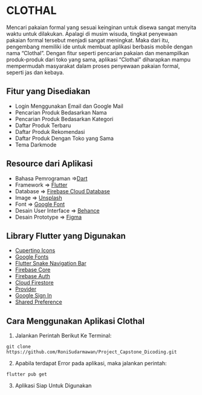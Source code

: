 # CLOTHAL
Mencari pakaian formal yang sesuai keinginan untuk disewa sangat menyita waktu untuk dilakukan. Apalagi di musim wisuda, tingkat penyewaan pakaian formal tersebut menjadi sangat meningkat. Maka dari itu, pengembang memiliki ide untuk membuat aplikasi berbasis mobile dengan nama “Clothal”. Dengan fitur seperti pencarian pakaian dan menampilkan produk-produk dari toko yang sama, aplikasi “Clothal” diharapkan mampu mempermudah masyarakat dalam proses penyewaan pakaian formal, seperti jas dan kebaya.

## Fitur yang Disediakan
- Login Menggunakan Email dan Google Mail
- Pencarian Produk Bedasarkan Nama
- Pencarian Produk Bedasarkan Kategori
- Daftar Produk Terbaru
- Daftar Produk Rekomendasi
- Daftar Produk Dengan Toko yang Sama
- Tema Darkmode

## Resource dari Aplikasi
- Bahasa Pemrograman =>[Dart](https://dart.dev/)
- Framework => [Flutter](https://flutter.dev/) 
- Database => [Firebase Cloud Database](https://firebase.flutter.dev/)
- Image => [Unsplash](https://unsplash.com/)
- Font => [Google Font](https://fonts.google.com/)
- Desain User Interface => [Behance](https://www.behance.net/gallery/123155553/Placehunter-Mobile-App-UXUI?tracking_source=search_projects_recommended%7Clist%20place)
- Desain Prototype => [Figma](https://www.figma.com/)

## Library Flutter yang Digunakan
- [Cupertino Icons](https://pub.dev/packages/cupertino_icons)
- [Google Fonts](https://pub.dev/packages/google_fonts)
- [Flutter Snake Navigation Bar](https://pub.dev/packages/flutter_snake_navigationbar)
- [Firebase Core](https://pub.dev/packages/firebase_core)
- [Firebase Auth](https://pub.dev/packages/firebase_auth)
- [Cloud Firestore](https://pub.dev/packages/cloud_firestore)
- [Provider](https://pub.dev/packages/provider)
- [Google Sign In](https://pub.dev/packages/google_sign_in)
- [Shared Preference](https://pub.dev/packages/shared_preferences)

## Cara Menggunakan Aplikasi Clothal
1. Jalankan Perintah Berikut Ke Terminal:
```
git clone https://github.com/RoniSudarmawan/Project_Capstone_Dicoding.git
```
2. Apabila terdapat Error pada aplikasi, maka jalankan perintah:
```
flutter pub get
```
3. Aplikasi Siap Untuk Digunakan
